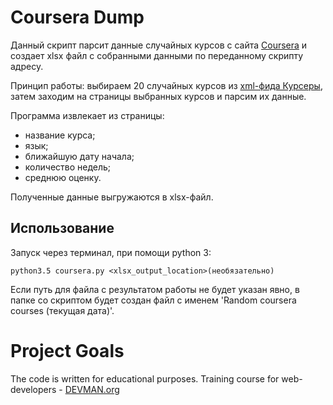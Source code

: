 # Coursera Dump

Данный скрипт парсит данные случайных курсов с сайта [Coursera](https://www.coursera.org) и создает xlsx файл с собранными данными по переданному скрипту адресу.

Принцип работы: выбираем 20 случайных курсов из [xml-фида Курсеры](https://www.coursera.org/sitemap~www~courses.xml), затем заходим на страницы выбранных курсов и парсим их данные.

Программа извлекает из страницы: 
 * название курса;
 * язык;
 * ближайшую дату начала;
 * количество недель;
 * среднюю оценку.  

Полученные данные выгружаются в xlsx-файл.

## Использование
Запуск через терминал, при помощи python 3:

    python3.5 coursera.py <xlsx_output_location>(необязательно)

Если путь для файла с результатом работы не будет указан явно, в папке со скриптом будет создан файл с именем 'Random coursera courses (текущая дата)'.



# Project Goals

The code is written for educational purposes. Training course for web-developers - [DEVMAN.org](https://devman.org)
